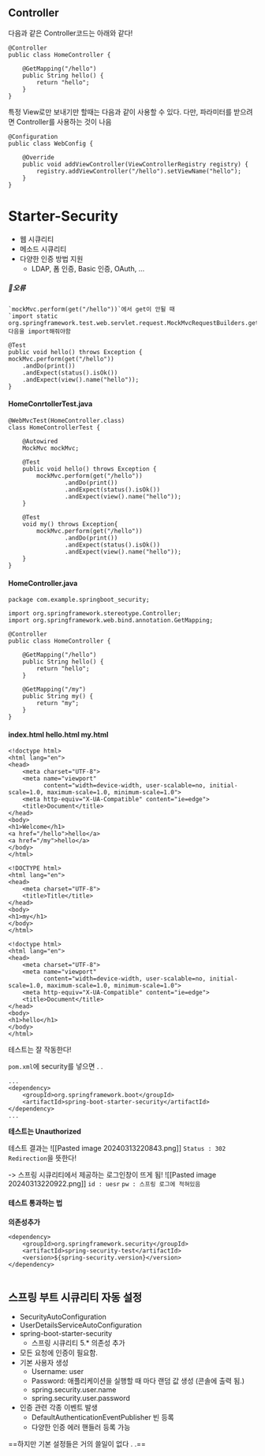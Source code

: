 
## Controller

다음과 같은 Controller코드는 아래와 같다!
```
@Controller
public class HomeController {

    @GetMapping("/hello")
    public String hello() {
        return "hello";
    }
}

```

특정 View로만 보내기만 할때는 다음과 같이 사용할 수 있다.
다만, 파라미터를 받으려면 Controller를 사용하는 것이 나음 
```
@Configuration
public class WebConfig {

    @Override
    public void addViewController(ViewControllerRegistry registry) {
        registry.addViewController("/hello").setViewName("hello");
    }
}

```
# Starter-Security

- 웹 시큐리티
- 메소드 시큐리티
- 다양한 인증 방법 지원
    - LDAP, 폼 인증, Basic 인증, OAuth, ...

##### 🚨오류 
	`mockMvc.perform(get("/hello"))`에서 get이 안될 때 
	`import static org.springframework.test.web.servlet.request.MockMvcRequestBuilders.get;`
	다음을 import해줘야함


```
@Test  
public void hello() throws Exception {  
mockMvc.perform(get("/hello"))  
	.andDo(print())  
	.andExpect(status().isOk())  
	.andExpect(view().name("hello"));  
}
```

#### HomeConrtollerTest.java

```
@WebMvcTest(HomeController.class)
class HomeControllerTest {

    @Autowired
    MockMvc mockMvc;

    @Test
    public void hello() throws Exception {
        mockMvc.perform(get("/hello"))
                .andDo(print())
                .andExpect(status().isOk())
                .andExpect(view().name("hello"));
    }

    @Test
    void my() throws Exception{
        mockMvc.perform(get("/hello"))
                .andDo(print())
                .andExpect(status().isOk())
                .andExpect(view().name("hello"));
    }
}
```


#### HomeController.java

```
package com.example.springboot_security;

import org.springframework.stereotype.Controller;
import org.springframework.web.bind.annotation.GetMapping;

@Controller
public class HomeController {

    @GetMapping("/hello")
    public String hello() {
        return "hello";
    }

    @GetMapping("/my")
    public String my() {
        return "my";
    }
}
```

#### index.html hello.html my.html
```
<!doctype html>
<html lang="en">
<head>
    <meta charset="UTF-8">
    <meta name="viewport"
          content="width=device-width, user-scalable=no, initial-scale=1.0, maximum-scale=1.0, minimum-scale=1.0">
    <meta http-equiv="X-UA-Compatible" content="ie=edge">
    <title>Document</title>
</head>
<body>
<h1>Welcome</h1>
<a href="/hello">hello</a>
<a href="/my">hello</a>
</body>
</html>
```

```
<!DOCTYPE html>
<html lang="en">
<head>
    <meta charset="UTF-8">
    <title>Title</title>
</head>
<body>
<h1>my</h1>
</body>
</html>
```

```
<!doctype html>
<html lang="en">
<head>
    <meta charset="UTF-8">
    <meta name="viewport"
          content="width=device-width, user-scalable=no, initial-scale=1.0, maximum-scale=1.0, minimum-scale=1.0">
    <meta http-equiv="X-UA-Compatible" content="ie=edge">
    <title>Document</title>
</head>
<body>
<h1>hello</h1>
</body>
</html>
```
테스트는 잘 작동한다!

 `pom.xml`에 security를 넣으면 . .
```
...
<dependency>  
	<groupId>org.springframework.boot</groupId>  
	<artifactId>spring-boot-starter-security</artifactId>  
</dependency>
...
```
**테스트는 Unauthorized**

테스트 결과는
![[Pasted image 20240313220843.png]]
`Status : 302` 
`Redirection`을 뜻한다!

-> 스프링 시큐리티에서 제공하는 로그인창이 뜨게 됨!
![[Pasted image 20240313220922.png]]
`id : uesr`
`pw : 스프링 로그에 적혀있음`

#### 테스트 통과하는 법

**의존성추가**
```
<dependency>  
	<groupId>org.springframework.security</groupId>  
	<artifactId>spring-security-test</artifactId>  
	<version>${spring-security.version}</version>  
</dependency>
```

```

```

## 스프링 부트 시큐리티 자동 설정

- SecurityAutoConfiguration
- UserDetailsServiceAutoConfiguration
- spring-boot-starter-security
    - 스프링 시큐리티 5.* 의존성 추가
- 모든 요청에 인증이 필요함.
- 기본 사용자 생성
    - Username: user
    - Password: 애플리케이션을 실행할 때 마다 랜덤 값 생성 (콘솔에 출력 됨.)
    - spring.security.user.name
    - spring.security.user.password
- 인증 관련 각종 이벤트 발생
    - DefaultAuthenticationEventPublisher 빈 등록
    - 다양한 인증 에러 핸들러 등록 가능

==하지만 기본 설정들은 거의 쓸일이 없다 . .==
